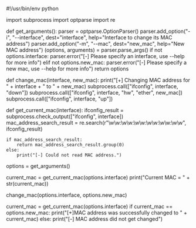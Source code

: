 #!/usr/bin/env python

import subprocess
import optparse
import re


def get_arguments():
    parser = optparse.OptionParser()
    parser.add_option("-i", "--interface", dest="interface", help="Interface to change its MAC address")
    parser.add_option("-m", "--mac", dest="new_mac", help="New MAC address")
    (options, arguments) = parser.parse_args()
    if not options.interface:
        parser.error("[-] Please specify an interface, use --help for more info")
    elif not options.new_mac:
        parser.error("[-] Please specify a new mac, use --help for more info")
    return options


def change_mac(interface, new_mac):
    print("[+] Changing MAC address for " + interface + " to " + new_mac)
    subprocess.call(["ifconfig", interface, "down"])
    subprocess.call(["ifconfig", interface, "hw", "ether", new_mac])
    subprocess.call(["ifconfig", interface, "up"])

def get_current_mac(interface):
    ifconfig_result = subprocess.check_output(["ifconfig", interface])
    mac_address_search_result = re.search(r"\w\w:\w\w:\w\w:\w\w:\w\w:\w\w", ifconfig_result)

    if mac_address_search_result:
        return mac_address_search_result.group(0)
    else:
        print("[-] Could not read MAC address.")


options = get_arguments()

current_mac = get_current_mac(options.interface)
print("Current MAC = " + str(current_mac))

change_mac(options.interface, options.new_mac)

current_mac = get_current_mac(options.interface)
if current_mac == options.new_mac:
    print("[+]MAC address was successfully changed to " + current_mac)
else:
    print("[-] MAC address did not get changed")
